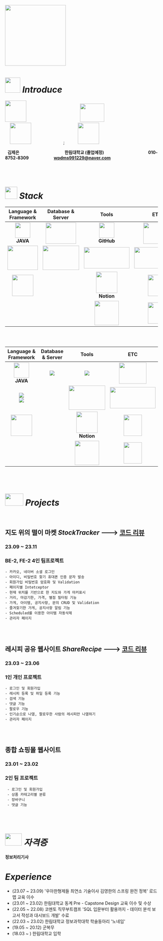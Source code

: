 <img src="https://github.com/jeeunKim/jeeunKim/assets/115774268/e3ed39e9-5a6e-4bdb-8402-c48630f257c8"  width="200" height="200"/>

#  <img src="https://github.com/jeeunKim/jeeunKim/assets/115774268/15461853-35db-4908-be47-ae0435a41107"  width="50" height="50"/> *Introduce* 

 <span><img src="https://github.com/jeeunKim/jeeunKim/assets/115774268/4cd70609-5085-400e-a8cf-3f6f667cc7b2"  width="70" height="70"/> &nbsp;&nbsp;&nbsp;&nbsp;&nbsp;&nbsp; &nbsp; &nbsp; &nbsp; &nbsp;&nbsp;&nbsp;&nbsp;&nbsp;&nbsp;&nbsp;&nbsp;&nbsp;&nbsp;&nbsp;&nbsp;&nbsp;&nbsp;&nbsp;&nbsp; &nbsp; &nbsp;&nbsp;&nbsp;&nbsp;&nbsp;&nbsp;&nbsp;&nbsp;&nbsp;&nbsp;&nbsp;  <img src="https://github.com/jeeunKim/jeeunKim/assets/115774268/6138465f-d138-4edb-af6a-fcbb09f3db90"  width="80" height="60"/>  &nbsp; &nbsp; &nbsp; &nbsp; &nbsp; &nbsp; &nbsp; &nbsp; &nbsp; &nbsp; &nbsp; &nbsp; &nbsp; &nbsp; &nbsp; &nbsp; &nbsp; &nbsp; &nbsp; &nbsp; &nbsp; &nbsp; &nbsp; &nbsp; 
 <img src="https://github.com/jeeunKim/jeeunKim/assets/115774268/35b98154-65aa-49a1-bc74-a2ce6de64b96"  width="70" height="70"/>  &nbsp; &nbsp;&nbsp; &nbsp; &nbsp;&nbsp; &nbsp; &nbsp; &nbsp;&nbsp; &nbsp; &nbsp;&nbsp; &nbsp; &nbsp; ; &nbsp; &nbsp; &nbsp; &nbsp; &nbsp; <img src="https://github.com/jeeunKim/jeeunKim/assets/115774268/dfe018d6-e75f-4d7a-b556-30841ae90fb8"  width="70" height="70"/>  </span>


 
 &nbsp;&nbsp;**김제은**  &nbsp;&nbsp;&nbsp;&nbsp;&nbsp;&nbsp;&nbsp;&nbsp;&nbsp;&nbsp;&nbsp;&nbsp;&nbsp;&nbsp;&nbsp;&nbsp;&nbsp;&nbsp;&nbsp;&nbsp;&nbsp;&nbsp;&nbsp;&nbsp;&nbsp;&nbsp;&nbsp;&nbsp;&nbsp;&nbsp;&nbsp;&nbsp;&nbsp;&nbsp;&nbsp;&nbsp;&nbsp;**한림대학교 (졸업예정)**&nbsp;&nbsp;&nbsp;&nbsp;&nbsp;&nbsp;&nbsp;&nbsp;&nbsp;&nbsp;&nbsp;&nbsp;&nbsp;&nbsp;&nbsp;&nbsp;&nbsp;&nbsp;&nbsp;&nbsp;&nbsp;&nbsp;&nbsp;&nbsp;&nbsp;&nbsp;&nbsp;&nbsp;&nbsp;&nbsp;&nbsp;&nbsp;&nbsp;&nbsp;&nbsp;&nbsp;&nbsp;**010-8752-8309**&nbsp;&nbsp;&nbsp;&nbsp;&nbsp;&nbsp;&nbsp;&nbsp;&nbsp;&nbsp;&nbsp;&nbsp;&nbsp;&nbsp;&nbsp;&nbsp;&nbsp;&nbsp;&nbsp;&nbsp;&nbsp;**wpdms991229@naver.com**


<br>
</br>

#  <img src="https://github.com/jeeunKim/jeeunKim/assets/115774268/2cfa7008-519d-43fc-b3bf-8fc9f9562c24"  width="40" height="40"/> *Stack* 

|**Language & Framework**|**Database & Server** |**Tools**|<span> **ETC** |
|:---:|:---:|:---:|:---:|
|<img src="https://github.com/jeeunKim/jeeunKim/assets/115774268/d883a9c0-7708-46af-8268-b17bc32b8d8d"  width="50" height="50"/> <br> **JAVA**|<img src="https://github.com/jeeunKim/jeeunKim/assets/115774268/89e9c1cf-5ed4-4312-a87d-6d507cef5388"  width="100" height="70"/> <br> |<img src="https://github.com/jeeunKim/jeeunKim/assets/115774268/7e48b4d3-040e-4564-8417-7f9262d831bc"  width="50" height="50"/> <br> **GitHub**|<img src="https://github.com/jeeunKim/jeeunKim/assets/115774268/1c422c04-a62a-4d8b-98b9-7e4896ccd13c"  width="90" height="70"/> <br>|
|<img src="https://github.com/jeeunKim/jeeunKim/assets/115774268/015bc6e1-8d90-4e27-aa20-c6d1a6b87b82"  width="100" height="80"/> <br>|<img src="https://github.com/jeeunKim/jeeunKim/assets/115774268/616525a9-2e48-4531-8728-848c757bbf87"  width="120" height="80"/> <br>|<img src="https://github.com/jeeunKim/jeeunKim/assets/115774268/b8741cdd-0592-4a7f-9415-2377c206bd93"  width="150" height="70"/> <br> |<img src="https://github.com/jeeunKim/jeeunKim/assets/115774268/6b83e7c7-e02d-4ef5-afc6-939f33c6888c"  width="150" height="70"/> <br>|
|<img src="https://github.com/jeeunKim/jeeunKim/assets/115774268/00858f64-9fdc-4644-a196-439bef73eca1"  width="70" height="70"/> <br>||<img src="https://github.com/jeeunKim/jeeunKim/assets/115774268/f4b91f9a-e356-414f-b854-89fe3e377212"  width="70" height="70"/> <br>  **Notion**|<img src="https://github.com/jeeunKim/jeeunKim/assets/115774268/5f8084d7-1246-4170-ab09-59cbad14b84e"  width="60" height="70"/>|
|||<img src="https://github.com/jeeunKim/jeeunKim/assets/115774268/e5be045e-e20a-4388-84d7-419e10ef50e8"  width="80" height="80"/>| <img src="https://github.com/jeeunKim/jeeunKim/assets/115774268/d6e802fe-55b8-4ab2-9c73-874893128a3f"  width="60" height="70"/> |


<br>
</br>

|**Language & Framework**|**Database & Server** |**Tools**|<span> **ETC** |
|:---:|:---:|:---:|:---:|
|<img src="https://github.com/jeeunKim/jeeunKim/assets/115774268/d883a9c0-7708-46af-8268-b17bc32b8d8d"  width="50" height="50"/> <br> **JAVA**|<img src="https://img.shields.io/badge/MySQL-4479A1?style=for-the-badge&logo=MySQL&logoColor=white"> |<img src="https://img.shields.io/badge/GitHub-181717?style=for-the-badge&logo=GitHub&logoColor=white">|<img src="https://github.com/jeeunKim/jeeunKim/assets/115774268/1c422c04-a62a-4d8b-98b9-7e4896ccd13c"  width="90" height="70"/> <br>|
|<img src="https://img.shields.io/badge/Spring-6DB33F?style=for-the-badge&logo=Spring&logoColor=white"> <br> <img src="https://img.shields.io/badge/SpringBoot-6DB33F?style=for-the-badge&logo=SpringBoot&logoColor=white">||<img src="https://github.com/jeeunKim/jeeunKim/assets/115774268/616525a9-2e48-4531-8728-848c757bbf87"  width="120" height="80"/> <br>|<img src="https://github.com/jeeunKim/jeeunKim/assets/115774268/b8741cdd-0592-4a7f-9415-2377c206bd93"  width="150" height="70"/> <br> |<img src="https://github.com/jeeunKim/jeeunKim/assets/115774268/6b83e7c7-e02d-4ef5-afc6-939f33c6888c"  width="150" height="70"/> <br>|
|<img src="https://github.com/jeeunKim/jeeunKim/assets/115774268/00858f64-9fdc-4644-a196-439bef73eca1"  width="70" height="70"/> <br>||<img src="https://github.com/jeeunKim/jeeunKim/assets/115774268/f4b91f9a-e356-414f-b854-89fe3e377212"  width="70" height="70"/> <br>  **Notion**|<img src="https://github.com/jeeunKim/jeeunKim/assets/115774268/5f8084d7-1246-4170-ab09-59cbad14b84e"  width="60" height="70"/>|
|||<img src="https://github.com/jeeunKim/jeeunKim/assets/115774268/e5be045e-e20a-4388-84d7-419e10ef50e8"  width="80" height="80"/>| <img src="https://github.com/jeeunKim/jeeunKim/assets/115774268/d6e802fe-55b8-4ab2-9c73-874893128a3f"  width="60" height="70"/> |


<br>
</br>

#  <img src="https://github.com/jeeunKim/jeeunKim/assets/115774268/566662fe-e35e-4607-b6df-ad0a75eed247"  width="60" height="40"/> *Projects* 

<br>

  ## 지도 위의 떨이 마켓   *StockTracker*  --->  [코드 리뷰](https://github.com/jeeunKim/StockTracker/tree/main/capstone/src/main/java/hello/capstone)
   ### 23.09 ~ 23.11 
   ### BE-2, FE-2 4인 팀프로젝트
    - 카카오, 네이버 소셜 로그인
    - 아이디, 비밀번호 찾기 휴대폰 인증 문자 발송
    - 회원가입 비밀번호 암호화 및 Validation
    - 페이지별 Intetceptor
    - 현재 위치를 기반으로 한 지도와 가게 마커표시
    - 거리, 마감기한, 가격, 별점 필터링 기능
    - 가게, 아이템, 공지사항, 문의 CRUD 및 Validation
    - 즐겨찾기한 가게, 공지사항 알림 기능
    - Scheduled를 이용한 아이템 자동삭제
    - 관리자 페이지
     
 <br>
</br>

  ## 레시피 공유 웹사이트  *ShareRecipe*  --->  [코드 리뷰](https://github.com/jeeunKim/2023-1-Recipe-Web)
   ### 23.03 ~ 23.06 
   ### 1인 개인 프로젝트
    - 로그인 및 회원가입
    - 레시피 등록 및 파일 등록 기능
    - 검색 기능
    - 댓글 기능
    - 팔로우 기능
    - 인기순으로 나열, 팔로우한 사람의 레시피만 나열하기
    - 관리자 페이지
    
  <br>
</br>

  ## 종합 쇼핑몰 웹사이트
   ### 23.01 ~ 23.02 
   ### 2인 팀 프로젝트
     - 로그인 및 회원가입
     - 상품 카테고리별 분류
     - 장바구니
     - 댓글 기능

<br>
</br>

#  <img src="https://github.com/jeeunKim/jeeunKim/assets/115774268/9cfdbac4-689c-49eb-992e-15109bbb0ed6"  width="55" height="40"/> *자격증* 
**정보처리기사**

# *Experience*
 - (23.07 ~ 23.09) '우아한형제들 최연소 기술이사 김영한의 스프링 완전 정복' 로드맵 교육 이수
 - (23.01 ~ 23.02) 한림대학교 동계 Pre - Capstone Design 교육 이수 및 수상
 - (22.05 ~ 22.08) 코멘토 직무부트캠프 'SQL 입문부터 활용까지 - 데이터 분석 보고서 작성과 대시보드 개발' 수료
 - (22.03 ~ 23.02) 한림대학교 정보과학대학 학술동아리 '노네임'
 - (19.05 ~ 20.12) 군복무
 - (18.03 ~ ) 한림대학교 입학



 

